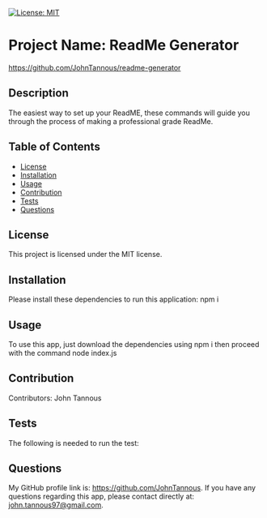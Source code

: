 
  [![License: MIT](https://img.shields.io/badge/License-MIT-yellow.svg)](https://opensource.org/licenses/MIT)
# Project Name: ReadMe Generator
https://github.com/JohnTannous/readme-generator
## Description
The easiest way to set up your ReadME, these commands will guide you through the process of making a professional grade ReadMe.
## Table of Contents
  
* [License](#license)
* [Installation](#installation)
* [Usage](#usage)
* [Contribution](#contribution)
* [Tests](#tests)
* [Questions](#questions)
  
## License
This project is licensed under the MIT license. 
  
## Installation
  Please install these dependencies to run this application: npm i
  
## Usage
  To use this app, just download the dependencies using npm i then proceed with the command node index.js 
## Contribution
  ​Contributors: John Tannous
## Tests
  The following is needed to run the test: 
## Questions
  My GitHub profile link is: https://github.com/JohnTannous.
  If you have any questions regarding this app, please contact directly at: john.tannous97@gmail.com.
  